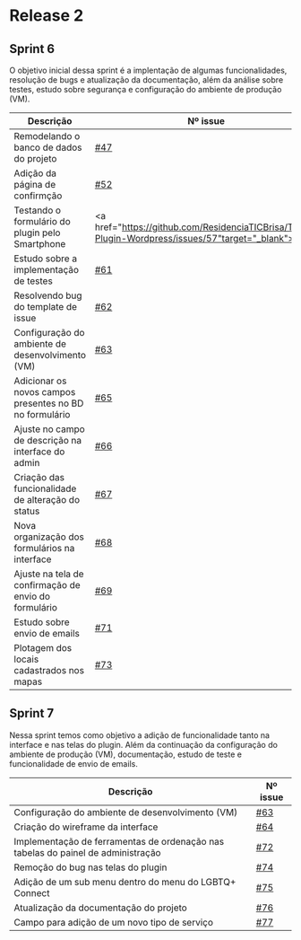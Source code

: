# **Release 2**

## **Sprint 6**

O objetivo inicial dessa sprint é a implentação de algumas funcionalidades, resolução de bugs e atualização da documentação, além da análise sobre testes, estudo sobre segurança e configuração do ambiente de produção (VM).


|Descrição| Nº issue|
|---------|---------|
|Remodelando o banco de dados do projeto|<a href="https://github.com/ResidenciaTICBrisa/T2G8-Plugin-Wordpress/issues/47" target="_blank">#47</a></li>|
|Adição da página de confirmção|<a href="https://github.com/ResidenciaTICBrisa/T2G8-Plugin-Wordpress/issues/52" target="_blank">#52</a></li>
|Testando o formulário do plugin pelo Smartphone|<a href="https://github.com/ResidenciaTICBrisa/T2G8-Plugin-Wordpress/issues/57"target="_blank">#57</a></li>|
|Estudo sobre a implementação de testes| <a href="https://github.com/ResidenciaTICBrisa/T2G8-Plugin-Wordpress/issues/61" target="_blank">#61</a></li>|
|Resolvendo bug do template de issue| <a href="https://github.com/ResidenciaTICBrisa/T2G8-Plugin-Wordpress/issues/62" target="_blank">#62</a></li>|
|Configuração do ambiente de desenvolvimento (VM)| <a href="https://github.com/ResidenciaTICBrisa/T2G8-Plugin-Wordpress/issues/63" target="_blank">#63</a></li>|
|Adicionar os novos campos presentes no BD no formulário | <a href="https://github.com/ResidenciaTICBrisa/T2G8-Plugin-Wordpress/issues/65" target="_blank">#65</a></li>|
|Ajuste no campo de descrição na interface do admin  | <a href="https://github.com/ResidenciaTICBrisa/T2G8-Plugin-Wordpress/issues/66" target="_blank">#66</a></li>|
|Criação das funcionalidade de alteração do status | <a href="https://github.com/ResidenciaTICBrisa/T2G8-Plugin-Wordpress/issues/67" target="_blank">#67</a></li>|
|Nova organização dos formulários na interface | <a href="https://github.com/ResidenciaTICBrisa/T2G8-Plugin-Wordpress/issues/68" target="_blank">#68</a></li>|
|Ajuste na tela de confirmação de envio do formulário | <a href="https://github.com/ResidenciaTICBrisa/T2G8-Plugin-Wordpress/issues/69" target="_blank">#69</a></li>|
|Estudo sobre envio de emails | <a href="https://github.com/ResidenciaTICBrisa/T2G8-Plugin-Wordpress/issues/71" target="_blank">#71</a></li>|
|Plotagem dos locais cadastrados nos mapas | <a href="https://github.com/ResidenciaTICBrisa/T2G8-Plugin-Wordpress/issues/73" target="_blank">#73</a></li>|


## **Sprint 7**

Nessa sprint temos como objetivo a adição de funcionalidade tanto na interface e nas telas do plugin. Além da continuação da configuração do ambiente de produção (VM), documentação, estudo de teste e funcionalidade de envio de emails.


|Descrição| Nº issue|
|---------|---------|
|Configuração do ambiente de desenvolvimento (VM)|<a href="https://github.com/ResidenciaTICBrisa/T2G8-Plugin-Wordpress/issues/63" target="_blank">#63</a></li>|
|Criação do wireframe da interface |<a href="https://github.com/ResidenciaTICBrisa/T2G8-Plugin-Wordpress/issues/64" target="_blank">#64</a></li>|
|Implementação de ferramentas de ordenação nas tabelas do painel de administração |<a href="https://github.com/ResidenciaTICBrisa/T2G8-Plugin-Wordpress/issues/72" target="_blank">#72</a></li>|
|Remoção do bug nas telas do plugin |<a href="https://github.com/ResidenciaTICBrisa/T2G8-Plugin-Wordpress/issues/74" target="_blank">#74</a></li>|
|Adição de um sub menu dentro do menu do LGBTQ+ Connect  |<a href="https://github.com/ResidenciaTICBrisa/T2G8-Plugin-Wordpress/issues/75" target="_blank">#75</a></li>|
|Atualização da documentação do projeto |<a href="https://github.com/ResidenciaTICBrisa/T2G8-Plugin-Wordpress/issues/76" target="_blank">#76</a></li>|
|Campo para adição de um novo tipo de serviço  |<a href="https://github.com/ResidenciaTICBrisa/T2G8-Plugin-Wordpress/issues/77" target="_blank">#77</a></li>|